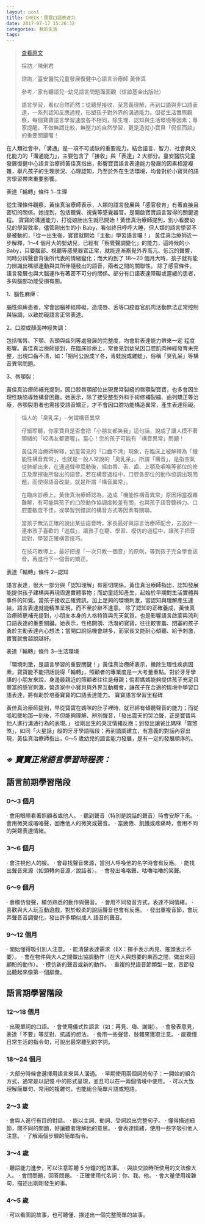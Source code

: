 ```yaml
---
layout: post
title: CHECK！寶寶口語表達力
date: 2017-07-17 15:26:32
categories: 我的生活
tags: 
---
```


> [查看原文](http://www.mababy.com/knowledge/article.aspx?aid=30E491A61CA75EAA)
>
> 採訪／陳俐君
>
> 諮詢／臺安醫院兒童發展復健中心語言治療師 黃佳真
>
> 參考／家有聽語兒─幼兒語言問題面面觀（信誼基金出版社）
>
> 語言學習，看似自然而然；從聽覺接收，至意義理解，再到口語與非口語表達，一系列認知反應過程，形塑孩子對外界的溝通能力。但從生活實際觀察，每個寶寶語言學習速度各不相同，除生理、認知與生活環境等因素；專家提醒，不做無謂比較，無壓力的自然學習，更是造就小寶貝「侃侃而談」的重要關鍵喔！

   在人類社會中，「溝通」是一項不可或缺的重要能力。結合語言、智力、社會與文化能力的「溝通能力」，主要包含了「接收」與「表達」2 大部分。臺安醫院兒童發展復健中心語言治療師黃佳真指出，影響寶寶語言表達能力發展的因素相當複雜，舉凡孩子的生理狀況、心理認知，乃至於外在生活環境，均會對於小寶貝的語言學習帶來重要影響。

表達「輪轉」條件 1─生理

   從生理條件觀察，黃佳真治療師表示，人類的語言發展與「感官發育」有著直接且密切的關係。她提到，包括聽覺、視覺等感覺器官，是開啟寶寶語言習得的關鍵過程。
    寶寶的溝通能力，打從娘胎出生就已開始！黃佳真治療師提到，別小看嬰幼兒的學習效率，儘管剛出生的小 Baby，看似終日呼呼大睡，但人類的語言學習不是被動的，「從一出生後，寶寶就開始『主動』學習語言囉！」
    黃佳真治療師近一步解釋，1～4 個月大的嬰幼兒，已經有「察覺聲調變化」的能力，這時候的小 Baby，只要腦部、視聽等感覺器官正常，就能逐漸察覺外界高亢、低沉的聲響，同時分辨聲音背後所代表的情緒變化；而大約到了 18～20 個月大時，孩子就有能力辨識出嘴部運動與其所伴隨發出的語音，兩者之間的關聯性。
    除了感官條件，語言發展也與大腦運作有著密不可分的關係。部分有口語表達障礙或遲緩的患者，多與腦部功能受損有關。

1、腦性麻痺：

腦性痲痺患者，常會因腦神經障礙，造成唇、舌等口腔器官肌肉活動無法正常控制與協調，以致妨礙語言正常表達。

2、口腔或顏面神經失調：

包括嘴唇、下顎、舌頭與齒列等處發展的完整度，均會對表達能力帶來一定
程度影響。黃佳真治療師提到，在臨床診療上，常會見到幼兒因口腔肌肉神經發育未完整，出現口齒不清，如：「把阿公說成ㄚ冬，青蛙說成雞蛙」，俗稱「臭乳呆」等構音異常問題。

3、唇顎裂：

黃佳真治療師補充提到，因口腔唇顎部位出現異常裂縫的唇顎裂寶寶，也多會因生理性缺陷導致構音困難。她表示，除了接受整型外科手術修補裂縫、齒列矯正等治療，唇顎裂患者也需接受語音矯正，才不會因口腔功能構造異常，產生表達阻礙。
> 惱人的「臭乳呆」─何謂構音異常
>
> 仔細聆聽，你家寶貝是否會把「小朋友都笑我」這句話，說成了讓人摸不著頭緒的「咬馮友都要喔」。當心！您的孩子可能有「構音異常」問題！
>
> 黃佳真治療師解釋，幼童常見的「口齒不清」現象，在臨床上被解釋為「機能性構音異常」，也就是一般人常說的「臭乳呆」。所謂「構音」，是指空氣從肺部出來，在通過聲帶震動後，經由唇、舌、齒、上顎及咽喉等部位的修正及摩擦後所發出的語音。若在構音過程中，口腔各部位的動作協調出現問題，而使得語音改變，就是所謂「構音異常」。
>
> 在臨床診療上，黃佳真治療師認為，造成「機能性構音異常」原因相當複雜難解，有可能與孩子的口腔動作協調度較差有關，也與孩子語音聽辨力、口腔靈敏度不佳，或學習到錯誤的構音方式等因素有關聯。
>
>當孩子無法正確的說出某些語音時，家長最好與語言治療師配合，去設計一連串孩子喜歡的「遊戲」，讓孩子在聽、學習、模仿的過程中，讓孩子把音說對，學習正確構音技巧。
>
> 在技巧教導上，最好把握「一次只教一個音」的原則，等到孩子完全學會該音，再進行下一個音的矯正。

表達「輪轉」條件 2─認知  

   語言表達，很大一部分與「認知理解」有密切關係。黃佳真治療師指出，認知發展能提供孩子建構與再現周邊實體事物；而幼童認知產生，起始於早期對生活實體與事件的知覺。當孩子接收正確資訊，加上足夠的環境刺激，當認知與理解產生連結，語言表達就能精準呈現，而不至於辭不達意。
    除了認知的正確養成，黃佳真治療師更補充提到，小朋友本身的人格特質與先天氣質，也是影響語言啟蒙與流利口語表達的重要關鍵。她表示，性格開朗、活潑的寶寶，往往較害羞、閉塞的孩子勇於主動表達內心想法；當開口說話機會越多，而家長又能耐心傾聽、給予刺激，寶寶就會越說越好。

表達「輪轉」條件 3─生活環境

   「環境刺激，是語言學習的重要關鍵！」黃佳真治療師表示，撇除生理性疾病因素，寶寶能不能把話說得「輪轉」，照顧者的專業度是一大考量重點。對於牙牙學語的小朋友來說，身邊最親近的照顧者往往是母親；倘若媽媽能夠提供孩子充足且豐富的感官刺激，營造家中小寶貝與外界互動機會，讓孩子在合適的情境中學習口語表達，將有助於培養寶寶的口語表達能力。
寶寶語言學習里程碑

   黃佳真治療師提到，早從寶寶在媽咪的肚子裡時，就已經有傾聽聲音的能力；而從呱呱墜地那一刻後，不但能夠理解、辨別聲音，「發出震天的哭泣聲，正是寶寶與他人進行溝通行為的表現。」
    從剛出生的哭泣情緒反應；到發出讓爸比媽咪「霧煞煞」，如同「火星話」般的牙牙學語階段；再到語調建立，有意義的對話內容出現，黃佳真治療師指出，0～5 歲幼兒的語言能力發展，是有一定的發展順序的。

## *※    寶寶正常語言學習時程表：*

## 語言前期學習階段

### 0～3 個月

‧ 會用眼睛看著照顧者或他人。
‧ 聽到聲音（特別是說話的聲音）時會安靜下來。
‧ 會用微笑或咯咯聲，回應他人的微笑或聲音。
‧ 當疲倦、飢餓或疼痛時，會用不同的哭聲表達情緒。

### 3～6 個月

‧ 會注視他人的臉。
‧ 會尋找聲音來源，當別人呼喚他的名字時會有反應。
‧ 能找出聲音來源（如頭轉向音源／說話者）。
‧ 會發出咯咯聲、咕嚕咕嚕的笑聲。

### 6～9 個月

‧ 會模仿發聲，模仿熟悉的動作與聲音。
‧ 會用不同發音方式，表達不同情緒。
‧ 喜歡與大人玩互動遊戲，對於較柔的說話聲音也會有反應。
‧ 發出重複音節，會玩弄聲音音調變化，發出許多類似成人
 語音的聲音。

### 9～12 個月

‧ 開始懂得吸引別人注意。
‧ 能清楚表達需求（EX：揮手表示再見、搖頭表示不要）。
‧ 會在物件與大人之間做出協調動作（在大人與想要的東西之間，做出來回顧盼的動作）。
‧ 模仿新的聲音或新的動作。
‧    重複的兒語音節類型一致，音節發出聽起來像第一個辭彙。

## 語言期學習階段

### 12～18 個月

‧ 出現單詞的口語。
‧ 會使用儀式性語言（如：再見、嗨、謝謝）。
‧ 會發表意見，表達「不要」等反對、抗議的想法。
‧ 會用一些聲音、肢體來獲取注意。
‧ 能聽懂日常生活的指令句，可說出最常聽到的字詞。

### 18～24 個月

‧ 大部分時候會選擇用語言來與人溝通。
‧ 早期使用兩個詞的句子：一開始的組合方式，通常是以記憶
 中的形式呈現，並且可以在一兩個情境中使用。
‧ 可以大致理解簡單句、常用的複雜句，也能組合簡單片語或短語。

### 2～3 歲

‧ 會與人進行有目的對話。
‧ 能以主詞、動詞、受詞說出完整句子。
‧ 懂得描述細節，問不同的問題，好讓聽者理解他的意思。
‧ 會表達情緒，使用一些字吸引他人注意。
‧ 了解兩個步驟的簡單指令。

### 3～4 歲

‧ 聽語能力進步，可以注意聆聽 5 分鐘的短故事。
‧ 與談交談時所使用的文法像大人。
‧ 會問問題，回答問題。
‧ 正確使用代名詞：你、我、他。
‧ 會大量使用複雜句，描述出剛剛發生的事。

### 4～5 歲

‧ 可以看圖說故事，也可聽懂、描述出一個完整簡單的故事。
